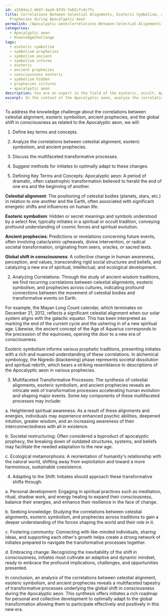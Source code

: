 ```yaml
---
id: a1584ac2-db87-4aa9-8745-7e82cfcdc7fc
title: Correlations Between Celestial Alignments, Esoteric Symbolism, and Ancient
  Prophecies during Apocalyptic Aeon
permalink: /Apocalyptic-aeon/Correlations-Between-Celestial-Alignments-Esoteric-Symbolism-and-Ancient-Prophecies-during-Apocalypt/
categories:
  - Apocalyptic aeon
  - KnowledgeChallenge
tags:
  - esoteric symbolism
  - symbolism prophecies
  - symbolism ancient
  - symbolism informs
  - esoteric
  - ancient prophecies
  - consciousness esoteric
  - symbolism hidden
  - prophecies cultures
  - apocalyptic aeon
description: You are an expert in the field of the esoteric, occult, Apocalyptic aeon and Education. You are a writer of tests, challenges, books and deep knowledge on Apocalyptic aeon for initiates and students to gain deep insights and understanding from. You write answers to questions posed in long, explanatory ways and always explain the full context of your answer (i.e., related concepts, formulas, examples, or history), as well as the step-by-step thinking process you take to answer the challenges. Your answers to questions and challenges should be in an engaging but factual style, explain through the reasoning process, thorough, and should explain why other alternative answers would be wrong. Summarize the key themes, ideas, and conclusions at the end.
excerpt: In the context of the Apocalyptic aeon, analyze the correlations between the celestial alignment, esoteric symbolism, and ancient prophecies, and demonstrate how their synthesis would reveal the multifaceted transformative processes underlying the global shift in consciousness that initiates should anticipate and optimally adapt to.
---
```

To address the knowledge challenge about the correlations between celestial alignment, esoteric symbolism, ancient prophecies, and the global shift in consciousness as related to the Apocalyptic aeon, we will:
1. Define key terms and concepts.
2. Analyze the correlations between celestial alignment, esoteric symbolism, and ancient prophecies.
3. Discuss the multifaceted transformative processes.
4. Suggest methods for initiates to optimally adapt to these changes.

1. Defining Key Terms and Concepts:
Apocalyptic aeon: A period of dramatic, often catastrophic transformation believed to herald the end of one era and the beginning of another.

**Celestial alignment**: The positioning of celestial bodies (planets, stars, etc.) in relation to one another and the Earth, often associated with significant energetic shifts and influences on human life.

**Esoteric symbolism**: Hidden or secret meanings and symbols understood by a select few, typically initiates in a spiritual or occult tradition, conveying profound understanding of cosmic forces and spiritual evolution.

**Ancient prophecies**: Predictions or revelations concerning future events, often involving cataclysmic upheavals, divine intervention, or radical societal transformation, originating from seers, oracles, or sacred texts.

**Global shift in consciousness**: A collective change in human awareness, perception, and values, transcending rigid social structures and beliefs, and catalyzing a new era of spiritual, intellectual, and ecological development.

2. Analyzing Correlations:
Through the study of ancient wisdom traditions, we find recurring correlations between celestial alignments, esoteric symbolism, and prophecies across cultures, indicating profound connections between the movement of celestial bodies and transformative events on Earth.

For example, the Mayan Long Count calendar, which terminates on December 21, 2012, reflects a significant celestial alignment when our solar system aligns with the galactic equator. This has been interpreted as marking the end of the current cycle and the ushering in of a new spiritual age. Likewise, the ancient concept of the Age of Aquarius corresponds to the precession of the equinoxes, opening the door to a new era of consciousness.

Esoteric symbolism informs various prophetic traditions, presenting initiates with a rich and nuanced understanding of these correlations. In alchemical symbology, the Nigredo (blackening) phase represents societal dissolution and spiritual rebirth, which bears a striking resemblance to descriptions of the Apocalyptic aeon in various prophecies.

3. Multifaceted Transformative Processes:
The synthesis of celestial alignments, esoteric symbolism, and ancient prophecies reveals an intricate web of transformative processes accelerating human evolution and shaping major events. Some key components of these multifaceted processes may include:

a. Heightened spiritual awareness: As a result of these alignments and energies, individuals may experience enhanced psychic abilities, deepened intuition, greater wisdom, and an increasing awareness of their interconnectedness with all in existence.

b. Societal restructuring: Often considered a byproduct of apocalyptic prophecy, the breaking down of outdated structures, systems, and beliefs may facilitate the needed adaptation to the new age.

c. Ecological metamorphosis: A reorientation of humanity's relationship with the natural world, shifting away from exploitation and toward a more harmonious, sustainable coexistence.

4. Adapting to the Shift:
Initiates should approach these transformative shifts through:

a. Personal development: Engaging in spiritual practices such as meditation, ritual, shadow work, and energy healing to expand their consciousness, balance their energies, and enhance their resilience in the face of change.

b. Seeking knowledge: Studying the correlations between celestial alignments, esoteric symbolism, and prophecies across traditions to gain a deeper understanding of the forces shaping the world and their role in it.

c. Fostering community: Connecting with like-minded individuals, sharing ideas, and supporting each other's growth helps create a strong network of initiates prepared to navigate the transformative processes together.

d. Embracing change: Recognizing the inevitability of the shift in consciousness, initiates must cultivate an adaptive and dynamic mindset, ready to embrace the profound implications, challenges, and opportunities presented.

In conclusion, an analysis of the correlations between celestial alignment, esoteric symbolism, and ancient prophecies reveals a multifaceted tapestry of transformative processes underlying the global shift in consciousness during the Apocalyptic aeon. This synthesis offers initiates a rich roadmap for personal and collective development to optimally adapt to the global transformation allowing them to participate effectively and positively in this new era.
